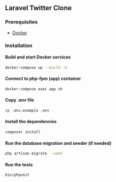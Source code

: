 ## Laravel Twitter Clone

### Prerequisites

* [Docker](https://www.docker.com/)

### Installation

#### Build and start Docker services

```bash
docker-compose up --build -d
```

#### Connect to php-fpm (app) container

```bash
docker-compose exec app sh
```

#### Copy .env file

```bash
cp .env.example .env
```

#### Install the dependencies

```bash
composer install
```

#### Run the database migration and seeder (if needed)

```bash
php artisan migrate --seed
```

#### Run the tests

```bash
bin/phpunit
```
